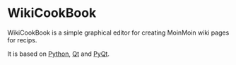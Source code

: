 # WikiCookBook

WikiCookBook is a simple graphical editor for creating MoinMoin wiki pages for recips.

It is based on [Python](https://www.python.org), [Qt](https://www.qt.io/) and [PyQt](https://www.riverbankcomputing.com/software/pyqt/intro).
